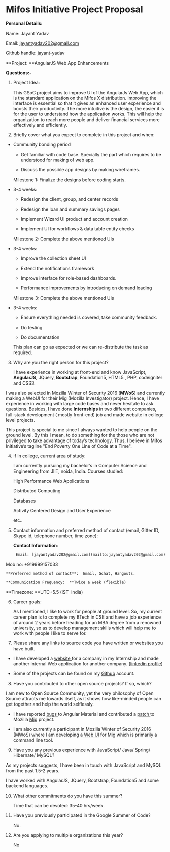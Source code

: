 # Mifos Initiative Project Proposal

**Personal Details:**

Name: Jayant Yadav

Email: [jayantyadav202@gmail.com](mailto:jayantyadav202@gmail.com)

Github handle: jayant-yadav

**Project: **AngularJS Web App Enhancements

**Questions:-**

1. Project Idea:

	This GSoC project aims to improve UI of the AngularJs Web App, which is the standard application on the Mifos X distribution. Improving the interface is essential so that it gives an enhanced user experience and boosts their productivity. The more intuitive is the design, the easier it is for the user to understand how the application works. This will help the organization to reach more people and deliver financial services more effectively and efficiently. 

2. Briefly cover what you expect to complete in this project and when:

* Community bonding period

    * Get familiar with code base. Specially the part which requires to be understood for making of web app.

    * Discuss the possible app designs by making wireframes.

	Milestone 1: Finalize the designs before coding starts.

* 3-4 weeks:

    * Redesign the client, group, and center records

    * Redesign the loan and summary savings pages

    * Implement Wizard UI product and account creation

    * Implement UI for workflows & data table entity checks

	Milestone 2: Complete the above mentioned UIs

* 3-4 weeks:

    * Improve the collection sheet UI

    * Extend the notifications framework

    * Improve interface for role-based dashboards.

    * Performance improvements by introducing on demand loading

	Milestone 3: Complete the above mentioned UIs

* 3-4 weeks:

    * Ensure everything needed is covered, take community feedback.

    * Do testing

    * Do documentation

	This plan can go as expected or we can re-distribute the task as required.   

3. Why are you the right person for this project?

	

	I have experience in working at front-end and know JavaScript, **AngularJS**, JQuery, **Bootstrap**, Foundation5, HTML5 , PHP, codeigniter and CSS3.

I was also selected in Mozilla Winter of Security 2016 (**MWoS**) and currently making a WebUI for their Mig (Mozilla Investigator) project. Hence, I have experience in working with large code bases and never hesitate to ask questions. Besides, I have done **Internships** in two different companies, full-stack development ( mostly front-end) job and made website in college level projects.   

	

This project is special to me since I always wanted to help people on the ground level. By this I mean, to do something for the those who are not privileged to take advantage of today’s technology. Thus, I believe in  Mifos Initiative’s  tagline "End Poverty One Line of Code at a Time".

	

	

4. If in college, current area of study:

	I am currently pursuing my bachelor’s in Computer Science and Engineering from JIIT, noida, India. Courses studied:

	High Performance Web Applications

	Distributed Computing 

	Databases

	Activity Centered Design and User Experience

	etc..

5. Contact information and preferred method of contact (email, Gitter ID, Skype id, telephone number, time zone):

	**Contact Information**:

 		Email: [jayantyadav202@gmail.com](mailto:jayantyadav202@gmail.com)	

Mob no: +919999157033	

	**Preferred method of contact**:  Email, Gchat, Hangouts.

	**Communication Frequency:  **Twice a week (flexible)

**Timezone: **​UTC+5.5 (IST ­ India) 

6. Career goals: 

	As I mentioned, I like to work for people at ground level. So, my current career plan is to complete my BTech in CSE and have a job experience of around 2 years before heading for an MBA degree from a renowned university, so as to develop management skills which  will help me to work with people I like to serve for.

	

7. Please share any links to source code you have written or websites you have built. 

* I have developed a [website ](http://isavelives.in/)for a company in my Internship and made another internal Web application for another company. ([linkedin profile](https://www.linkedin.com/in/jayant-yadav/)) 

* Some of the projects can be found on my [Github](https://github.com/jayant-yadav) account.

 

8. Have you contributed to other open source projects? If so, which?

I am new to Open Source Community, yet the very philosophy of Open Source attracts me towards itself, as it shows how like-minded people can get together and help the world selflessly.

* I have reported [bugs ](https://github.com/angular/material/issues?utf8=%E2%9C%93&q=%20author%3Ajayant-yadav%20)to Angular Material and contributed a [patch ](https://github.com/mozilla/mig/commits?author=jayant-yadav)to Mozilla [Mig](https://github.com/mozilla/mig) project.

* I am also currently a participant in Mozilla Winter of Security 2016 (MWoS) where I am developing a[ Web UI](https://github.com/jayant-yadav/mig/tree/master/client/mig-webapp) for Mig which is primarily a command line tool.

9. Have you any previous experience with JavaScript/ Java/ Spring/ Hibernate/ MySQL?

As my projects suggests, I have been in touch with JavaScript and MySQL from the past 1.5-2 years.

I have worked with AngularJS, JQuery, Bootstrap, Foundation5 and some backend languages.

10. What other commitments do you have this summer?

	Time that can be devoted: 35-40 hrs/week. 

11. Have you previously participated in the Google Summer of Code?

	No.

12. Are you applying to multiple organizations this year?

	No

	

	

	

